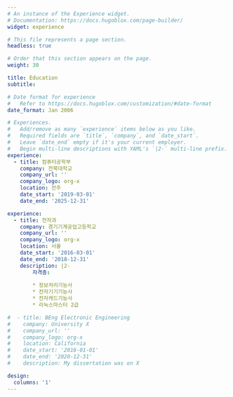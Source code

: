 ```yaml
---
# An instance of the Experience widget.
# Documentation: https://docs.hugoblox.com/page-builder/
widget: experience

# This file represents a page section.
headless: true

# Order that this section appears on the page.
weight: 30

title: Education
subtitle:

# Date format for experience
#   Refer to https://docs.hugoblox.com/customization/#date-format
date_format: Jan 2006

# Experiences.
#   Add/remove as many `experience` items below as you like.
#   Required fields are `title`, `company`, and `date_start`.
#   Leave `date_end` empty if it's your current employer.
#   Begin multi-line descriptions with YAML's `|2-` multi-line prefix.
experience:
  - title: 컴퓨터공학부
    company: 전북대학교
    company_url: ''
    company_logo: org-x
    location: 전주
    date_start: '2019-03-01'
    date_end: '2025-12-31'

experience:
  - title: 전자과
    company: 경기기계공업고등학교
    company_url: ''
    company_logo: org-x
    location: 서울
    date_start: '2016-03-01'
    date_end: '2018-12-31'
    description: |2-
        자격증:
        
        * 정보처리기능사
        * 전자기기기능사
        * 전자캐드기능사
        * 리눅스마스터 2급

#  - title: BEng Electronic Engineering
#    company: University X
#    company_url: ''
#    company_logo: org-x
#    location: California
#    date_start: '2016-01-01'
#    date_end: '2020-12-31'
#    description: My dissertation was on X

design:
  columns: '1'
---
```

